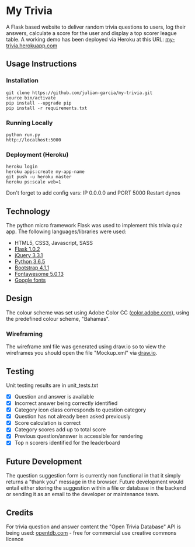 # My Trivia
A Flask based website to deliver random trivia questions to users, log their answers, calculate a score for the user and display a top scorer league table. A working demo has been deployed via Heroku at this URL: [my-trivia.herokuapp.com](http://my-trivia.herokuapp.com)

## Usage Instructions
### Installation
```
git clone https://github.com/julian-garcia/my-trivia.git
source bin/activate
pip install --upgrade pip
pip install -r requirements.txt
```
### Running Locally
```
python run.py
http://localhost:5000
```
### Deployment (Heroku)
```
heroku login
heroku apps:create my-app-name
git push -u heroku master
heroku ps:scale web=1
```
Don't forget to add config vars: IP 0.0.0.0 and PORT 5000
Restart dynos

## Technology
The python micro framework Flask was used to implement this trivia quiz app. The following languages/libraries were used:
- HTML5, CSS3, Javascript, SASS
- [Flask 1.0.2](http://flask.pocoo.org)
- [jQuery 3.3.1](https://jquery.com)
- [Python 3.6.5](https://www.python.org)
- [Bootstrap 4.1.1](http://getbootstrap.com)
- [Fontawesome 5.0.13]()
- [Google fonts]()

## Design
The colour scheme was set using Adobe Color CC ([color.adobe.com](https://color.adobe.com)), using
the predefined colour scheme, "Bahamas".

### Wireframing
The wireframe xml file was generated using draw.io so to view the wireframes you
should open the file "Mockup.xml" via [draw.io](https://draw.io).

## Testing
Unit testing results are in unit_tests.txt
- [x] Question and answer is available
- [x] Incorrect answer being correctly identified
- [x] Category icon class corresponds to question category
- [x] Question has not already been asked previously
- [x] Score calculation is correct
- [x] Category scores add up to total score
- [x] Previous question/answer is accessible for rendering
- [x] Top n scorers identified for the leaderboard

## Future Development
The question suggestion form is currently non functional in that it simply returns a "thank you" message in the browser. Future development would entail either storing the suggestion within a file or database in the backend or sending it as an email to the developer or maintenance team.

## Credits
For trivia question and answer content the "Open Trivia Database" API is being used: [opentdb.com](https://opentdb.com) - free for commercial use creative commons licence
